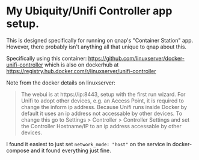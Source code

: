 # My Ubiquity/Unifi Controller app setup.

This is designed specifically for running on qnap's "Container Station" app. However, there probably isn't anything all that unique to qnap about this.

Specifically using this container: https://github.com/linuxserver/docker-unifi-controller which is also on dockerhub at https://registry.hub.docker.com/r/linuxserver/unifi-controller

Note from the docker details on linuxserver:

> The webui is at https://ip:8443, setup with the first run wizard.
> For Unifi to adopt other devices, e.g. an Access Point, it is required to change the inform ip address. Because Unifi runs inside Docker by default it uses an ip address not accessable by other devices. To change this go to Settings > Controller > Controller Settings and set the Controller Hostname/IP to an ip address accessable by other devices.

I found it easiest to just set `network_mode: "host"` on the service in docker-compose and it found everything just fine.
